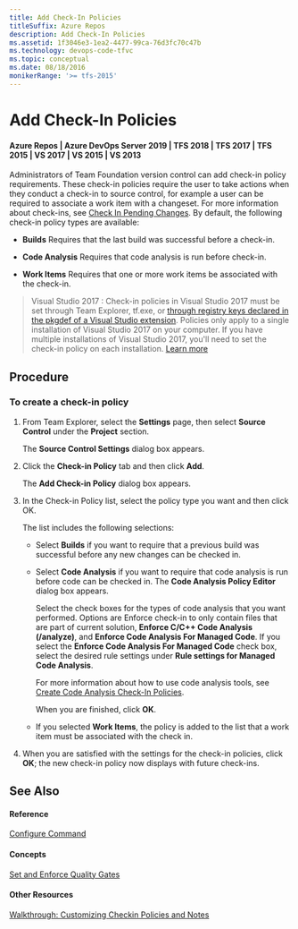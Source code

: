 ```yaml
---
title: Add Check-In Policies
titleSuffix: Azure Repos
description: Add Check-In Policies
ms.assetid: 1f3046e3-1ea2-4477-99ca-76d3fc70c47b
ms.technology: devops-code-tfvc
ms.topic: conceptual
ms.date: 08/18/2016
monikerRange: '>= tfs-2015'
---
```



# Add Check-In Policies

#### Azure Repos | Azure DevOps Server 2019 | TFS 2018 | TFS 2017 | TFS 2015 | VS 2017 | VS 2015 | VS 2013

Administrators of Team Foundation version control can add check-in policy requirements. These check-in policies require the user to take actions when they conduct a check-in to source control, for example a user can be required to associate a work item with a changeset. For more information about check-ins, see [Check In Pending Changes](https://msdn.microsoft.com/library/ms181411). By default, the following check-in policy types are available:

-   **Builds**   Requires that the last build was successful before a check-in.

-   **Code Analysis**   Requires that code analysis is run before check-in.

-   **Work Items**   Requires that one or more work items be associated with the check-in.

> Visual Studio 2017 : Check-in policies in Visual Studio 2017 must be set through Team Explorer, tf.exe, or [through registry keys declared in the pkgdef of a Visual Studio extension](/visualstudio/extensibility/internals/createpkgdef-utility). Policies only apply to a single installation of Visual Studio 2017 on your computer. If you have multiple installations of Visual Studio 2017, you'll need to set the check-in policy on each installation. [Learn more](/visualstudio/extensibility/what-s-new-in-the-visual-studio-2017-sdk)


## Procedure

### To create a check-in policy

1.  From Team Explorer, select the **Settings** page, then select  **Source Control** under the **Project** section.

    The **Source Control Settings** dialog box appears.

2.  Click the **Check-in Policy** tab and then click **Add**.

    The **Add Check-in Policy** dialog box appears.

3.  In the Check-in Policy list, select the policy type you want and then click OK.

    The list includes the following selections:

    -   Select **Builds** if you want to require that a previous build was successful before any new changes can be checked in.

    -   Select **Code Analysis** if you want to require that code analysis is run before code can be checked in. The **Code Analysis Policy Editor** dialog box appears.

        Select the check boxes for the types of code analysis that you want performed. Options are Enforce check-in to only contain files that are part of current solution, **Enforce C/C++ Code Analysis (/analyze)**, and **Enforce Code Analysis For Managed Code**. If you select the **Enforce Code Analysis For Managed Code** check box, select the desired rule settings under **Rule settings for Managed Code Analysis**.

        For more information about how to use code analysis tools, see [Create Code Analysis Check-In Policies](/visualstudio/code-quality/how-to-create-or-update-standard-code-analysis-check-in-policies).

        When you are finished, click **OK**.

    -   If you selected **Work Items**, the policy is added to the list that a work item must be associated with the check in.

4.  When you are satisfied with the settings for the check-in policies, click **OK**; the new check-in policy now displays with future check-ins.

## See Also

#### Reference

[Configure Command](configure-command.md)

#### Concepts

[Set and Enforce Quality Gates](set-enforce-quality-gates.md)

#### Other Resources

[Walkthrough: Customizing Checkin Policies and Notes](https://msdn.microsoft.com/library/ms181281)
